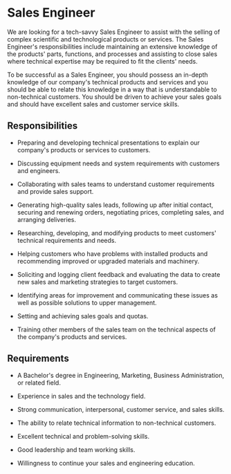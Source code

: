 # Sales Engineer

We are looking for a tech-savvy Sales Engineer to assist with the selling of complex scientific and technological products or services. The Sales Engineer's responsibilities include maintaining an extensive knowledge of the products' parts, functions, and processes and assisting to close sales where technical expertise may be required to fit the clients' needs.

To be successful as a Sales Engineer, you should possess an in-depth knowledge of our company's technical products and services and you should be able to relate this knowledge in a way that is understandable to non-technical customers. You should be driven to achieve your sales goals and should have excellent sales and customer service skills.

## Responsibilities

* Preparing and developing technical presentations to explain our company's products or services to customers.

* Discussing equipment needs and system requirements with customers and engineers.

* Collaborating with sales teams to understand customer requirements and provide sales support.

* Generating high-quality sales leads, following up after initial contact, securing and renewing orders, negotiating prices, completing sales, and arranging deliveries.

* Researching, developing, and modifying products to meet customers' technical requirements and needs.

* Helping customers who have problems with installed products and recommending improved or upgraded materials and machinery.

* Soliciting and logging client feedback and evaluating the data to create new sales and marketing strategies to target customers.

* Identifying areas for improvement and communicating these issues as well as possible solutions to upper management.

* Setting and achieving sales goals and quotas.

* Training other members of the sales team on the technical aspects of the company's products and services.

## Requirements

* A Bachelor's degree in Engineering, Marketing, Business Administration, or related field.

* Experience in sales and the technology field.

* Strong communication, interpersonal, customer service, and sales skills.

* The ability to relate technical information to non-technical customers.

* Excellent technical and problem-solving skills.

* Good leadership and team working skills.

* Willingness to continue your sales and engineering education.


